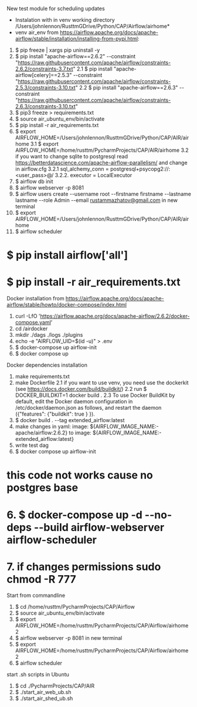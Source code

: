 New test module for scheduling updates


* Instalation with in venv 
working directory /Users/johnlennon/RusttmGDrive/Python/CAP/Airflow/airhome* 
* venv air_env
from https://airflow.apache.org/docs/apache-airflow/stable/installation/installing-from-pypi.html:
1. $ pip freeze | xargs pip uninstall -y
2. $ pip install "apache-airflow==2.6.2" --constraint "https://raw.githubusercontent.com/apache/airflow/constraints-2.6.2/constraints-3.7.txt"
   2.1 $ pip install "apache-airflow[celery]==2.5.3" --constraint "https://raw.githubusercontent.com/apache/airflow/constraints-2.5.3/constraints-3.10.txt"
   2.2 $ pip install "apache-airflow==2.6.3" --constraint "https://raw.githubusercontent.com/apache/airflow/constraints-2.6.3/constraints-3.10.txt"
3. $ pip3 freeze > requirements.txt
4. $ source air_ubuntu_env/bin/activate
5. $ pip install -r air_requirements.txt
6. $ export AIRFLOW_HOME=/Users/johnlennon/RusttmGDrive/Python/CAP/AIR/airhome
   3.1 $ export AIRFLOW_HOME=/home/rusttm/PycharmProjects/CAP/AIR/airhome
   3.2 if you want to change sqlite to postgresql read https://betterdatascience.com/apache-airflow-parallelism/ and change in airflow.cfg
      3.2.1 sql_alchemy_conn = postgresql+psycopg2://<user>:<user_pass>@<host>/<db>
      3.2.2. executor = LocalExecutor
7. $ airflow db init 
8. $ airflow webserver -p 8081
9. $ airflow users create  --username root --firstname firstname --lastname lastname --role Admin --email rustammazhatov@gmail.com
in new terminal
10. $ export AIRFLOW_HOME=/Users/johnlennon/RusttmGDrive/Python/CAP/AIR/airhome
11. $ airflow scheduler

# $ pip install airflow['all']
# $ pip install -r air_requirements.txt

Docker installation
from https://airflow.apache.org/docs/apache-airflow/stable/howto/docker-compose/index.html
1. curl -LfO 'https://airflow.apache.org/docs/apache-airflow/2.6.2/docker-compose.yaml'
2. cd /airdocker
3. mkdir ./dags ./logs ./plugins
4. echo -e "AIRFLOW_UID=$(id -u)" > .env
5. $ docker-compose up airflow-init
6. $ docker compose up

Docker dependencies installation
1. make requirements.txt
2. make Dockerfile
   2.1 if you want to use venv, you need use the dockerkit (see https://docs.docker.com/build/buildkit/)
   2.2 run  $ DOCKER_BUILDKIT=1 docker build .
   2.3 To use Docker BuildKit by default, edit the Docker daemon configuration in /etc/docker/daemon.json as follows, and restart the daemon ({"features": {"buildkit": true } }).
3. $ docker build . --tag extended_airflow:latest
4. make changes in yaml: image: ${AIRFLOW_IMAGE_NAME:-apache/airflow:2.6.2} to image: ${AIRFLOW_IMAGE_NAME:-extended_airflow:latest}
5. write test dag
6. $ docker compose up airflow-init
# this code not works cause no postgres base
# 6. $ docker-compose up -d --no-deps --build airflow-webserver airflow-scheduler 
# 7. if changes permissions sudo chmod -R 777

Start from commandline
1. $ cd /home/rusttm/PycharmProjects/CAP/Airflow
2. $ source air_ubuntu_env/bin/activate
3. $ export AIRFLOW_HOME=/home/rusttm/PycharmProjects/CAP/Airflow/airhome2
4. $ airflow webserver -p 8081
in new terminal
5. $ export AIRFLOW_HOME=/home/rusttm/PycharmProjects/CAP/Airflow/airhome2
6. $ airflow scheduler

start .sh scripts in Ubuntu
1. $ cd ./PycharmProjects/CAP/AIR
2. $ ./start_air_web_ub.sh
3. $ ./start_air_shed_ub.sh

